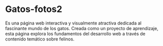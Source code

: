 # Gatos-fotos2
Es una página web interactiva y visualmente atractiva dedicada al fascinante mundo de los gatos. Creada como un proyecto de aprendizaje, esta página explora los fundamentos del desarrollo web a través de contenido temático sobre felinos.
